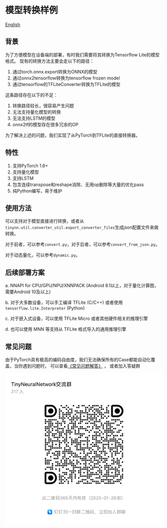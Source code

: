 # 模型转换样例
[English](README.md)

## 背景

为了方便模型在设备端的部署，有时我们需要将其转换为Tensorflow Lite的模型格式。
现有的转换方法主要会走以下的路径：
1. 通过torch.onnx.export转换为ONNX的模型
2. 通过onnx2tensorflow转换为tensorflow frozen model
3. 通过tensorflow的TFLiteConverter转换为TFLite的模型

这条路径存在以下的不足：
1. 转换路径较长，很容易产生问题
2. 无法支持量化模型的转换
3. 无法支持LSTM的模型
4. onnx2tf的模型存在很多冗余的OP

为了解决上述的问题，我们实现了从PyTorch到TFLite的直接转换器。

## 特性
1. 支持PyTorch 1.6+
2. 支持量化模型
3. 支持LSTM
4. 包含连续transpose和reshape消除、无用op删除等大量的优化pass
5. 纯Python编写，易于维护

## 使用方法
可以支持对于模型直接进行转换，或者从`tinynn.util.converter_util.export_converter_files`生成json配置文件来做转换。

对于前者，可以参考`convert.py`，对于后者，可以参考`convert_from_json.py`。

对于动态量化，可以参考`dynamic.py`。

## 后续部署方案
a. NNAPI for CPU/GPU/NPU/XNNPACK (Android 8.1以上，对于量化计算图，需要Android 10及以上)

b. 对于大多数设备，可以手工编译 TFLite (C/C++) 或者使用 `tensorflow.lite.Interpreter` (Python)

c. 对于嵌入式设备，可以使用 TFLite Micro 或者其他硬件相关的推理引擎

d. 也可以使用 MNN 等支持从 TFLite 格式导入的通用推理引擎

## 常见问题

由于PyTorch具有极高的编码自由度，我们无法确保所有的Case都能自动化覆盖，当你遇到问题时，
可以查看[《常见问题解答》](../../docs/FAQ_zh-CN.md) ， 或者加入答疑群

![img.png](../../docs/qa.png)
